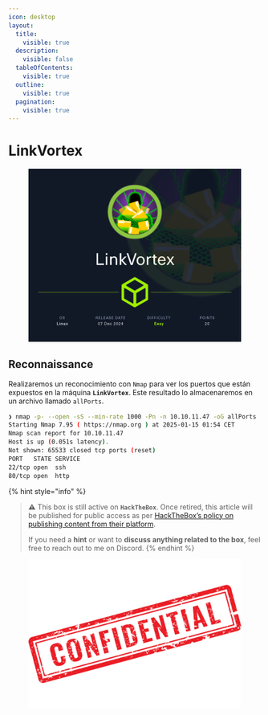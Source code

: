 ```yaml
---
icon: desktop
layout:
  title:
    visible: true
  description:
    visible: false
  tableOfContents:
    visible: true
  outline:
    visible: true
  pagination:
    visible: true
---
```


# LinkVortex

<figure><img src="../../.gitbook/assets/LinkVortex.png" alt="" width="563"><figcaption></figcaption></figure>

## Reconnaissance

Realizaremos un reconocimiento con `Nmap` para ver los puertos que están expuestos en la máquina **`LinkVortex`**. Este resultado lo almacenaremos en un archivo llamado `allPorts`.

```bash
❯ nmap -p- --open -sS --min-rate 1000 -Pn -n 10.10.11.47 -oG allPorts
Starting Nmap 7.95 ( https://nmap.org ) at 2025-01-15 01:54 CET
Nmap scan report for 10.10.11.47
Host is up (0.051s latency).
Not shown: 65533 closed tcp ports (reset)
PORT   STATE SERVICE
22/tcp open  ssh
80/tcp open  http
```

{% hint style="info" %}
> ⚠️ This box is still active on **`HackTheBox`**. Once retired, this article will be published for public access as per [HackTheBox’s policy on publishing content from their platform](https://help.hackthebox.com/en/articles/5188925-streaming-writeups-walkthrough-guidelines?).
>
> If you need a **hint** or want to **discuss anything related to the box**, feel free to reach out to me on Discord.
{% endhint %}

<figure><img src="../../.gitbook/assets/confidential-rubber-stamp-free-png.png" alt="" width="428"><figcaption></figcaption></figure>
